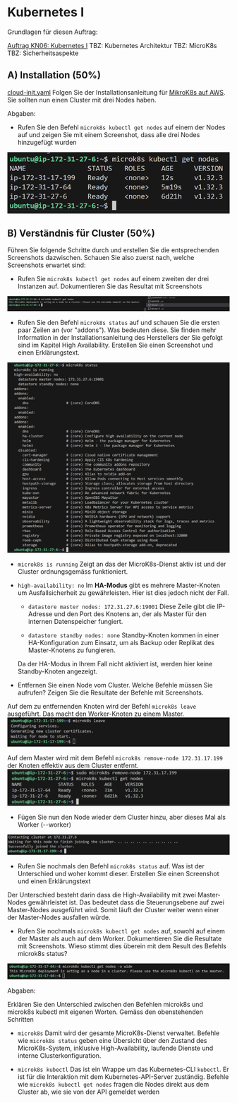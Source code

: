 # Kubernetes I

Grundlagen für diesen Auftrag:

[Auftrag KN06: Kubernetes I](https://gitlab.com/ch-tbz-it/Stud/m347/-/blob/main/Leistungsbeurteilung/KN06/KN06.md?ref_type=heads)
TBZ: Kubernetes Architektur
TBZ: MicroK8s
TBZ: Sicherheitsaspekte


## A) Installation (50%)
[cloud-init.yaml](./microk8s.yaml)
Folgen Sie der Installationsanleitung für [MikroK8s auf AWS](https://gitlab.com/ch-tbz-it/Stud/m347/-/tree/main/Kubernetes/microk8s). Sie sollten nun einen Cluster mit drei Nodes haben.

Abgaben:

- Rufen Sie den Befehl `microk8s kubectl get nodes` auf einem der Nodes auf und zeigen Sie mit einem Screenshot, dass alle drei Nodes hinzugefügt wurden

![Kubernetes Nodes Connected](../image/KN06_A.png)

## B) Verständnis für Cluster (50%)
Führen Sie folgende Schritte durch und erstellen Sie die entsprechenden Screenshots dazwischen. Schauen Sie also zuerst nach, welche Screenshots erwartet sind:

- Rufen Sie `microk8s kubectl get nodes` auf einem zweiten der drei Instanzen auf. Dokumentieren Sie das Resultat mit Screenshots

![get nodes from Worker](../image/KN06_B1.png)
- Rufen Sie den Befehl `microk8s status` auf und schauen Sie die ersten paar Zeilen an (vor "addons"). Was bedeuten diese. Sie finden mehr Information in der Installationsanleitung des Herstellers der Sie gefolgt sind im Kapitel High Availability. Erstellen Sie einen Screenshot und einen Erklärungstext.

![microk8s status](../image/KN06_B2.png)

- `microk8s is running`
Zeigt an das der MicroK8s-Dienst aktiv ist und der Cluster ordnungsgemäss funktioniert.
- `high-availability: no`
    Im **HA-Modus** gibt es mehrere Master-Knoten um Ausfallsicherheit zu gewährleisten. Hier ist dies jedoch nicht der Fall.
    - `datastore master nodes: 172.31.27.6:19001`
    Diese Zeile gibt die IP-Adresse und den Port des Knotens an, der als Master für den internen Datenspeicher fungiert.

    - `datastore standby nodes: none`
    Standby-Knoten kommen in einer HA-Konfiguration zum Einsatz, um als Backup oder Replikat des Master-Knotens zu fungieren.

    Da der HA-Modus in Ihrem Fall nicht aktiviert ist, werden hier keine Standby-Knoten angezeigt.
    
- Entfernen Sie einen Node vom Cluster. Welche Befehle müssen Sie aufrufen? Zeigen Sie die Resultate der Befehle mit Screenshots.

Auf dem zu entfernenden Knoten wird der Befehl `microk8s leave` ausgeführt. Das macht den Worker-Knoten zu einem Master.
![microk8s leave](../image/KN06_B3.png)

Auf dem Master wird mit dem Befehl `microk8s remove-node 172.31.17.199` der Knoten effektiv aus dem Cluster entfernt. 
![microk8s remove-node](../image/KN06_B4.png)

- Fügen Sie nun den Node wieder dem Cluster hinzu, aber dieses Mal als Worker (--worker)

![microk8s remove-node](../image/KN06_B5.png)


- Rufen Sie nochmals den Befehl `microk8s status` auf. Was ist der Unterschied und woher kommt dieser. Erstellen Sie einen Screenshot und einen Erklärungstext

Der Unterschied besteht darin dass die High-Availability mit zwei Master-Nodes gewährleistet ist. Das bedeutet dass die Steuerungsebene auf zwei Master-Nodes ausgeführt wird. Somit läuft der Cluster weiter wenn einer der Master-Nodes ausfallen würde.

- Rufen Sie nochmals `microk8s kubectl get nodes` auf, sowohl auf einem der Master als auch auf dem Worker. Dokumentieren Sie die Resultate mit Screenshots. Wieso stimmt dies überein  mit dem Result des Befehls microk8s status?

![Worker Output](../image/KN06_B6.png)

Abgaben:

Erklären Sie den Unterschied zwischen den Befehlen microk8s und microk8s kubectl mit eigenen Worten.
Gemäss den obenstehenden Schritten

- `microk8s`
Damit wird der gesamte MicroK8s-Dienst verwaltet. Befehle wie `microk8s status` geben eine Übersicht über den Zustand des MicroK8s-System, inklusive High-Availability, laufende Dienste und interne Clusterkonfiguration.


- `microk8s kubectl`
Das ist ein Wrappe um das Kubernetes-CLI `kubectl`. Er ist für die Interaktion mit dem Kubernetes-API-Server zuständig. Befehle wie `microk8s kubectl get nodes` fragen die Nodes direkt aus dem Cluster ab, wie sie von der API gemeldet werden
